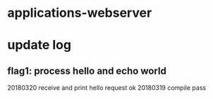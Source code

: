 # applications-webserver

update log
===========
flag1: process hello and echo world
------------------------------------
20180320 receive and print hello request ok
20180319 compile pass
